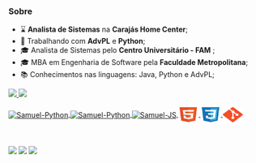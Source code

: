 ### Sobre

- ⌛ **Analista de Sistemas** na **Carajás Home Center**;
- 📕 Trabalhando com **AdvPL** e **Python**;
- 🎓 Analista de Sistemas pelo **Centro Universitário - FAM** ;
- 🎓 MBA em Engenharia de Software pela **Faculdade Metropolitana**;
- 📚 Conhecimentos nas linguagens: Java, Python e AdvPL;

<div>
  <a href="https://github-readme-stats.vercel.app/api?username=samalvesd&show_icons=true&theme=radical&include_all_commits=true&count_private=true" target="_blank">
  <img height="180em" src="https://github-readme-stats.vercel.app/api?username=samalvesd&show_icons=true&theme=radical&include_all_commits=true&count_private=true"/>
  <a href="https://github-readme-stats.vercel.app/api/top-langs/?username=samalvesd&layout=compact&langs_count=7&theme=radical" target="_blank">
  <img height="140em" src="https://github-readme-stats.vercel.app/api/top-langs/?username=samalvesd&layout=compact&langs_count=7&theme=radical"/>
</div>
<div style="display: inline_block"><br>

  
  <img align="center" alt="Samuel-Python" height="30" width="40" src="https://cdn.jsdelivr.net/gh/devicons/devicon@latest/icons/java/java-plain.svg"/>
  <img align="center" alt="Samuel-Python" height="30" width="40" src="https://cdn.jsdelivr.net/gh/devicons/devicon/icons/python/python-original.svg">
  <img align="center" alt="Samuel-JS" height="30" width="40" src="https://cdn.jsdelivr.net/gh/devicons/devicon/icons/javascript/javascript-original.svg">
  <img align="center" alt="Samuel-HTML" height="30" width="40" src="https://raw.githubusercontent.com/devicons/devicon/master/icons/html5/html5-original.svg">
  <img align="center" alt="Samuel-CSS" height="30" width="40" src="https://raw.githubusercontent.com/devicons/devicon/master/icons/css3/css3-original.svg">
  <img align="center" alt="Samuel-GIT" height="30" width="40" src="https://github.com/devicons/devicon/blob/master/icons/git/git-original.svg">
</div>
<br>

##

<div> 
  <a href="https://www.linkedin.com/in/samuelalves10/" target="_blank"><img src="https://img.shields.io/badge/LinkedIn-0077B5?style=for-the-badge&logo=linkedin&logoColor=white" target="_blank"></a>
  <a href = "https://www.instagram.com/samalves7/"><img src="https://img.shields.io/badge/Instagram-E4405F?style=for-the-badge&logo=instagram&logoColor=white"></a>
  <a href = "mailto:samalves.dev@gmail.com"><img src="https://img.shields.io/badge/Gmail-D14836?style=for-the-badge&logo=gmail&logoColor=white" target="_blank"></a>
</div>
